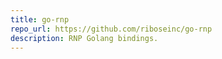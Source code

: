 ```yaml
---
title: go-rnp
repo_url: https://github.com/riboseinc/go-rnp
description: RNP Golang bindings.
---
```

